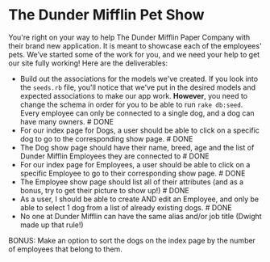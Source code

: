 # The Dunder Mifflin Pet Show


You're right on your way to help The Dunder Mifflin Paper Company with their brand new application. It is meant to 
showcase each of the employees' pets. We’ve started some of the work for you, and we need your help to get our site fully working! Here are the deliverables:

- Build out the associations for the models we've created. If you look into the `seeds.rb` file, you'll notice that we've put
in the desired models and expected associations to make our app work. **However**, you need to change the schema in order
for you to be able to run `rake db:seed`. Every employee can only be connected to a single dog, and a dog can have many owners. # DONE
- For our index page for Dogs, a user should be able to click on a specific dog to go to the corresponding show page. # DONE
- The Dog show page should have their name, breed, age and the list of Dunder Mifflin Employees they are connected to # DONE
- For our index page for Employees, a user should be able to click on a specific Employee to go to their corresponding show page. # DONE
- The Employee show page should list all of their attributes (and as a bonus, try to get their picture to show up!) # DONE
- As a user, I should be able to create AND edit an Employee, and only be able to select 1 dog from a list of already existing dogs. # DONE
- No one at Dunder Mifflin can have the same alias and/or job title (Dwight made up that rule!)

BONUS: Make an option to sort the dogs on the index page by the number of employees that belong to them.

